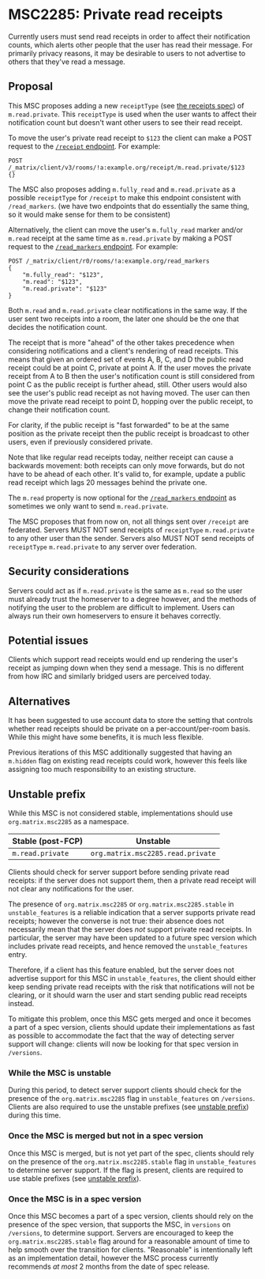 # MSC2285: Private read receipts

Currently users must send read receipts in order to affect their notification
counts, which alerts other people that the user has read their message. For
primarily privacy reasons, it may be desirable to users to not advertise to
others that they've read a message.

## Proposal

This MSC proposes adding a new `receiptType` (see [the receipts
spec](https://spec.matrix.org/v1.3/client-server-api/#receipts)) of
`m.read.private`. This `receiptType` is used when the user wants to affect their
notification count but doesn't want other users to see their read receipt.

To move the user's private read receipt to `$123` the client can make a POST
request to the [`/receipt`
endpoint](https://spec.matrix.org/v1.3/client-server-api/#post_matrixclientv3roomsroomidreceiptreceipttypeeventid).
For example:

```HTTP
POST /_matrix/client/v3/rooms/!a:example.org/receipt/m.read.private/$123
{}
```

The MSC also proposes adding `m.fully_read` and `m.read.private` as a possible
`receiptType` for `/receipt` to make this endpoint consistent with
`/read_markers`. (we have two endpoints that do essentially the same thing, so
it would make sense for them to be consistent)

Alternatively, the client can move the user's `m.fully_read` marker and/or
`m.read` receipt at the same time as `m.read.private` by making a POST request
to the [`/read_markers`
endpoint](https://spec.matrix.org/v1.3/client-server-api/#post_matrixclientv3roomsroomidread_markers).
For example:

```HTTP
POST /_matrix/client/r0/rooms/!a:example.org/read_markers
{
    "m.fully_read": "$123",
    "m.read": "$123",
    "m.read.private": "$123"
}
```

Both `m.read` and `m.read.private` clear notifications in the same way. If the
user sent two receipts into a room, the later one should be the one that decides
the notification count.

The receipt that is more "ahead" of the other takes precedence when considering
notifications and a client's rendering of read receipts. This means that given
an ordered set of events A, B, C, and D the public read receipt could be at
point C, private at point A. If the user moves the private receipt from A to B
then the user's notification count is still considered from point C as the public
receipt is further ahead, still. Other users would also see the user's public read
receipt as not having moved. The user can then move the private read receipt
to point D, hopping over the public receipt, to change their notification count.

For clarity, if the public receipt is "fast forwarded" to be at the same position
as the private receipt then the public receipt is broadcast to other users, even
if previously considered private.

Note that like regular read receipts today, neither receipt can cause a backwards
movement: both receipts can only move forwards, but do not have to be ahead of
each other. It's valid to, for example, update a public read receipt which lags
20 messages behind the private one.

The `m.read` property is now optional for the [`/read_markers`
endpoint](https://spec.matrix.org/v1.3/client-server-api/#post_matrixclientv3roomsroomidread_markers)
as sometimes we only want to send `m.read.private`.

The MSC proposes that from now on, not all things sent over `/receipt` are
federated. Servers MUST NOT send receipts of `receiptType` `m.read.private` to
any other user than the sender. Servers also MUST NOT send receipts of
`receiptType` `m.read.private` to any server over federation.

## Security considerations

Servers could act as if `m.read.private` is the same as `m.read` so the user
must already trust the homeserver to a degree however, and the methods of
notifying the user to the problem are difficult to implement. Users can always
run their own homeservers to ensure it behaves correctly.

## Potential issues

Clients which support read receipts would end up rendering the user's receipt as
jumping down when they send a message. This is no different from how IRC and
similarly bridged users are perceived today.

## Alternatives

It has been suggested to use account data to store the setting that controls
whether read receipts should be private on a per-account/per-room basis. While
this might have some benefits, it is much less flexible.

Previous iterations of this MSC additionally suggested that having an `m.hidden`
flag on existing read receipts could work, however this feels like assigning too
much responsibility to an existing structure.

## Unstable prefix

While this MSC is not considered stable, implementations should use
`org.matrix.msc2285` as a namespace.

|Stable (post-FCP)|Unstable                         |
|-----------------|---------------------------------|
|`m.read.private` |`org.matrix.msc2285.read.private`|

Clients should check for server support before sending private read receipts:
if the server does not support them, then a private read receipt will not clear
any notifications for the user.

The presence of `org.matrix.msc2285` or `org.matrix.msc2285.stable` in
`unstable_features` is a reliable indication that a server supports private read
receipts; however the converse is not true: their absence does not necessarily
mean that the server does *not* support private read receipts. In particular,
the server may have been updated to a future spec version which includes
private read receipts, and hence removed the `unstable_features` entry.

Therefore, if a client has this feature enabled, but the server does not advertise
support for this MSC in `unstable_features`, the client should either keep sending
private read receipts with the risk that notifications will not be clearing, or it
should warn the user and start sending public read receipts instead.

To mitigate this problem, once this MSC gets merged and once it becomes a part of a
spec version, clients should update their implementations as fast as possible to
accommodate the fact that the way of detecting server support will change: clients
will now be looking for that spec version in `/versions`.

### While the MSC is unstable

During this period, to detect server support clients should check for the
presence of the `org.matrix.msc2285` flag in `unstable_features` on `/versions`.
Clients are also required to use the unstable prefixes (see [unstable
prefix](#unstable-prefix)) during this time.

### Once the MSC is merged but not in a spec version

Once this MSC is merged, but is not yet part of the spec, clients should rely on
the presence of the `org.matrix.msc2285.stable` flag in `unstable_features` to
determine server support. If the flag is present, clients are required to use
stable prefixes (see [unstable prefix](#unstable-prefix)).

### Once the MSC is in a spec version

Once this MSC becomes a part of a spec version, clients should rely on the
presence of the spec version, that supports the MSC, in `versions` on
`/versions`, to determine support. Servers are encouraged to keep the
`org.matrix.msc2285.stable` flag around for a reasonable amount of time
to help smooth over the transition for clients. "Reasonable" is intentionally
left as an implementation detail, however the MSC process currently recommends
*at most* 2 months from the date of spec release.
